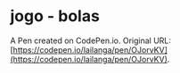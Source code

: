 # jogo - bolas

A Pen created on CodePen.io. Original URL: [https://codepen.io/lailanga/pen/OJorvKV](https://codepen.io/lailanga/pen/OJorvKV).

